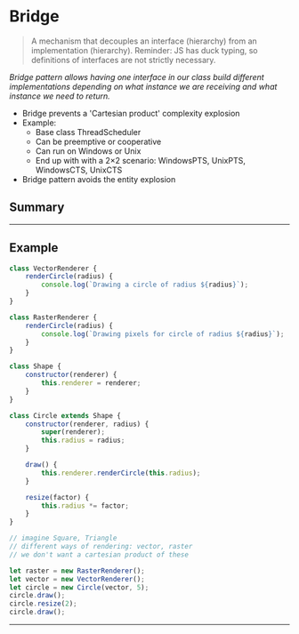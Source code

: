 # Bridge

> A mechanism that decouples an interface (hierarchy) from an implementation (hierarchy). Reminder:
> JS has duck typing, so definitions of interfaces are not strictly necessary.

_Bridge pattern allows having one interface in our class build different implementations depending on what instance we are receiving and what instance we need to return._

- Bridge prevents a 'Cartesian product' complexity explosion
- Example:
  - Base class ThreadScheduler
  - Can be preemptive or cooperative
  - Can run on Windows or Unix
  - End up with with a 2×2 scenario: WindowsPTS, UnixPTS, WindowsCTS, UnixCTS
- Bridge pattern avoids the entity explosion

## Summary

---

## Example



```js
class VectorRenderer {
	renderCircle(radius) {
		console.log(`Drawing a circle of radius ${radius}`);
	}
}

class RasterRenderer {
	renderCircle(radius) {
		console.log(`Drawing pixels for circle of radius ${radius}`);
	}
}

class Shape {
	constructor(renderer) {
		this.renderer = renderer;
	}
}

class Circle extends Shape {
	constructor(renderer, radius) {
		super(renderer);
		this.radius = radius;
	}

	draw() {
		this.renderer.renderCircle(this.radius);
	}

	resize(factor) {
		this.radius *= factor;
	}
}

// imagine Square, Triangle
// different ways of rendering: vector, raster
// we don't want a cartesian product of these

let raster = new RasterRenderer();
let vector = new VectorRenderer();
let circle = new Circle(vector, 5);
circle.draw();
circle.resize(2);
circle.draw();
```

---
